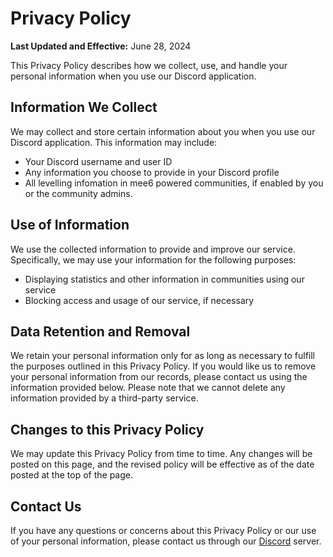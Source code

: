 # Privacy Policy

**Last Updated and Effective:** June 28, 2024

This Privacy Policy describes how we collect, use, and handle your personal information when you use our Discord application.

## Information We Collect

We may collect and store certain information about you when you use our Discord application. This information may include:

- Your Discord username and user ID
- Any information you choose to provide in your Discord profile
- All levelling infomation in mee6 powered communities, if enabled by you or the community admins.

## Use of Information

We use the collected information to provide and improve our service. Specifically, we may use your information for the following purposes:

- Displaying statistics and other information in communities using our service
- Blocking access and usage of our service, if necessary

## Data Retention and Removal

We retain your personal information only for as long as necessary to fulfill the purposes outlined in this Privacy Policy. If you would like us to remove your personal information from our records, please contact us using the information provided below. Please note that we cannot delete any information provided by a third-party service.

## Changes to this Privacy Policy

We may update this Privacy Policy from time to time. Any changes will be posted on this page, and the revised policy will be effective as of the date posted at the top of the page.

## Contact Us

If you have any questions or concerns about this Privacy Policy or our use of your personal information, please contact us through our [Discord](https://discord.gg/YX4demxnGW) server.